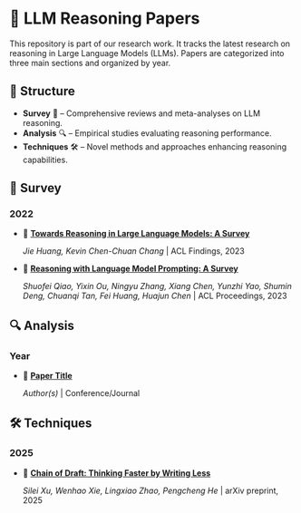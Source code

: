 # 🧠 LLM Reasoning Papers

This repository is part of our research work. It tracks the latest research on reasoning in Large Language Models (LLMs). Papers are categorized into three main sections and organized by year.


## 📂 Structure

- **Survey** 📖 – Comprehensive reviews and meta-analyses on LLM reasoning.
- **Analysis** 🔍 – Empirical studies evaluating reasoning performance.
- **Techniques** 🛠 – Novel methods and approaches enhancing reasoning capabilities.


## 📌 Survey

### 2022
- 📄 **[Towards Reasoning in Large Language Models: A Survey](https://arxiv.org/abs/2212.10403)**

  *Jie Huang, Kevin Chen-Chuan Chang* | ACL Findings, 2023

- 📄 **[Reasoning with Language Model Prompting: A Survey](https://arxiv.org/abs/2212.10403)**
  
  *Shuofei Qiao, Yixin Ou, Ningyu Zhang, Xiang Chen, Yunzhi Yao, Shumin Deng, Chuanqi Tan, Fei Huang, Huajun Chen* | ACL Proceedings, 2023


## 🔍 Analysis

### Year
- 📄 **[Paper Title](link)**
  
  *Author(s)* | Conference/Journal


## 🛠 Techniques

### 2025
- 📄 **[Chain of Draft: Thinking Faster by Writing Less](https://arxiv.org/abs/2502.18600)**

  *Silei Xu, Wenhao Xie, Lingxiao Zhao, Pengcheng He* | arXiv preprint, 2025



